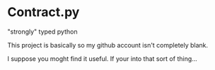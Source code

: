 Contract.py
===========

"strongly" typed python

This project is basically so my github account isn't completely blank.

I suppose you moght find it useful.  If your into that sort of thing...

